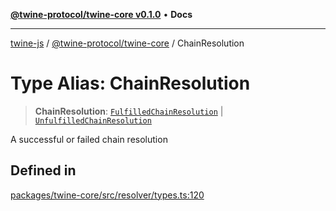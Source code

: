 [**@twine-protocol/twine-core v0.1.0**](../index.md) • **Docs**

***

[twine-js](../../../index.md) / [@twine-protocol/twine-core](../index.md) / ChainResolution

# Type Alias: ChainResolution

> **ChainResolution**: [`FulfilledChainResolution`](FulfilledChainResolution.md) \| [`UnfulfilledChainResolution`](UnfulfilledChainResolution.md)

A successful or failed chain resolution

## Defined in

[packages/twine-core/src/resolver/types.ts:120](https://github.com/twine-protocol/twine-js/blob/3800995f9c83f4f5711bcf3062ea754a1e4448ce/packages/twine-core/src/resolver/types.ts#L120)
